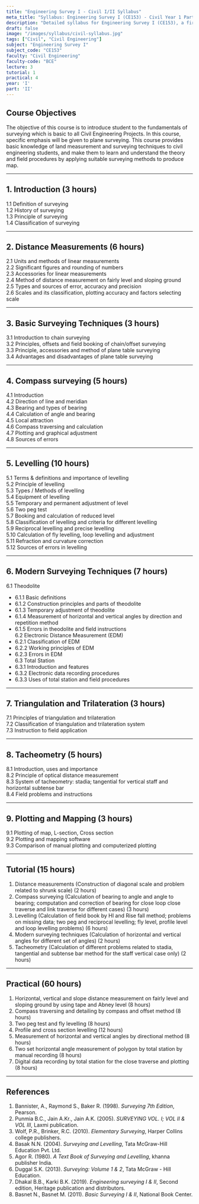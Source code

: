 ```yaml
---
title: "Engineering Survey I - Civil I/II Syllabus"
meta_title: "Syllabus: Engineering Survey I (CE153) - Civil Year 1 Part 2 | IOE Notes"
description: "Detailed syllabus for Engineering Survey I (CE153), a first year, second part subject in the IOE Civil Engineering program."
draft: false
image: "/images/syllabus/civil-syllabus.jpg"
tags: ["Civil", "Civil Engineering"]
subject: "Engineering Survey I"
subject_code: "CE153"
faculty: "Civil Engineering"
faculty-code: "BCE"
lecture: 3
tutorial: 1
practical: 4
year: 'I'
part: 'II'
---
```



## Course Objectives

The objective of this course is to introduce student to the fundamentals of surveying which is basic to all Civil Engineering Projects. In this course, specific emphasis will be given to plane surveying. This course provides basic knowledge of land measurement and surveying techniques to civil engineering students, and make them to learn and understand the theory and field procedures by applying suitable surveying methods to produce map.

---

## 1. Introduction (3 hours)

1.1 Definition of surveying  
1.2 History of surveying  
1.3 Principle of surveying  
1.4 Classification of surveying  

---

## 2. Distance Measurements (6 hours)

2.1 Units and methods of linear measurements  
2.2 Significant figures and rounding of numbers  
2.3 Accessories for linear measurements  
2.4 Method of distance measurement on fairly level and sloping ground  
2.5 Types and sources of error, accuracy and precision  
2.6 Scales and its classification, plotting accuracy and factors selecting scale  

---

## 3. Basic Surveying Techniques (3 hours)

3.1 Introduction to chain surveying  
3.2 Principles, offsets and field booking of chain/offset surveying  
3.3 Principle, accessories and method of plane table surveying  
3.4 Advantages and disadvantages of plane table surveying  

---

## 4. Compass surveying (5 hours)

4.1 Introduction  
4.2 Direction of line and meridian  
4.3 Bearing and types of bearing  
4.4 Calculation of angle and bearing  
4.5 Local attraction  
4.6 Compass traversing and calculation  
4.7 Plotting and graphical adjustment  
4.8 Sources of errors  

---

## 5. Levelling (10 hours)

5.1 Terms & definitions and importance of levelling  
5.2 Principle of levelling  
5.3 Types / Methods of levelling  
5.4 Equipment of levelling  
5.5 Temporary and permanent adjustment of level  
5.6 Two peg test  
5.7 Booking and calculation of reduced level  
5.8 Classification of levelling and criteria for different levelling  
5.9 Reciprocal levelling and precise levelling  
5.10 Calculation of fly levelling, loop levelling and adjustment  
5.11 Refraction and curvature correction  
5.12 Sources of errors in levelling  

---

## 6. Modern Surveying Techniques (7 hours)

6.1 Theodolite  
  - 6.1.1 Basic definitions  
  - 6.1.2 Construction principles and parts of theodolite  
  - 6.1.3 Temporary adjustment of theodolite  
  - 6.1.4 Measurement of horizontal and vertical angles by direction and repetition method  
  - 6.1.5 Errors in theodolite and field instructions  
6.2 Electronic Distance Measurement (EDM)  
  - 6.2.1 Classification of EDM  
  - 6.2.2 Working principles of EDM  
  - 6.2.3 Errors in EDM  
6.3 Total Station  
  - 6.3.1 Introduction and features  
  - 6.3.2 Electronic data recording procedures  
  - 6.3.3 Uses of total station and field procedures  

---

## 7. Triangulation and Trilateration (3 hours)

7.1 Principles of triangulation and trilateration  
7.2 Classification of triangulation and trilateration system  
7.3 Instruction to field application  

---

## 8. Tacheometry (5 hours)

8.1 Introduction, uses and importance  
8.2 Principle of optical distance measurement  
8.3 System of tacheometry: stadia; tangential for vertical staff and horizontal subtense bar  
8.4 Field problems and instructions  

---

## 9. Plotting and Mapping (3 hours)

9.1 Plotting of map, L-section, Cross section  
9.2 Plotting and mapping software  
9.3 Comparison of manual plotting and computerized plotting  

---

## Tutorial (15 hours)

1. Distance measurements (Construction of diagonal scale and problem related to shrunk scale) (2 hours)  
2. Compass surveying (Calculation of bearing to angle and angle to bearing; computation and correction of bearing for close loop close traverse and link traverse for different cases) (3 hours)  
3. Levelling (Calculation of field book by HI and Rise fall method; problems on missing data; two peg and reciprocal levelling; fly level, profile level and loop levelling problems) (6 hours)  
4. Modern surveying techniques (Calculation of horizontal and vertical angles for different set of angles) (2 hours)  
5. Tacheometry (Calculation of different problems related to stadia, tangential and subtense bar method for the staff vertical case only) (2 hours)  

---

## Practical (60 hours)

1. Horizontal, vertical and slope distance measurement on fairly level and sloping ground by using tape and Abney level (8 hours)  
2. Compass traversing and detailing by compass and offset method (8 hours)  
3. Two peg test and fly levelling (8 hours)  
4. Profile and cross section levelling (12 hours)  
5. Measurement of horizontal and vertical angles by directional method (8 hours)  
6. Two set horizontal angle measurement of polygon by total station by manual recording (8 hours)  
7. Digital data recording by total station for the close traverse and plotting (8 hours)  

---

## References

1. Bannister, A., Raymond S., Baker R. (1998). *Surveying 7th Edition*, Pearson.  
2. Punmia B.C., Jain A.Kr., Jain A.K. (2005). *SURVEYING VOL. I; VOL II & VOL III*, Laxmi publication.  
3. Wolf, P.R., Brinker, R.C. (2010). *Elementary Surveying*, Harper Collins college publishers.  
4. Basak N.N. (2004). *Surveying and Levelling*, Tata McGraw-Hill Education Pvt. Ltd.  
5. Agor R. (1980). *A Text Book of Surveying and Levelling*, khanna publisher India.  
6. Duggal S.K. (2013). *Surveying: Volume 1 & 2*, Tata McGraw - Hill Education.  
7. Dhakal B.B., Karki B.K. (2019). *Engineering surveying I & II*, Second edition, Heritage publication and distributors.  
8. Basnet N., Basnet M. (2011). *Basic Surveying I & II*, National Book Center.
